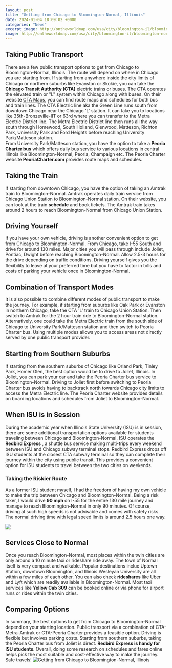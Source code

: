 ```yaml
---
layout: post
title: "Getting from Chicago to Bloomington-Normal, Illinois"
date: 2024-01-04 18:09:02 +0000
categories: "News"
excerpt_image: http://ontheworldmap.com/usa/city/bloomington-il/bloomington-normal-road-map.jpg
image: http://ontheworldmap.com/usa/city/bloomington-il/bloomington-normal-road-map.jpg
---
```


## Taking Public Transport
There are a few public transport options to get from Chicago to Bloomington-Normal, Illinois. The route will depend on where in Chicago you are starting from. 
If starting from anywhere inside the city limits of Chicago or northern suburbs like Evanston or Skokie, you can take the **Chicago Transit Authority (CTA)** electric trains or buses. The CTA operates the elevated train or "L" system within Chicago along with buses. On their website [CTA Maps](https://travelokie.github.io/assets/pdf/linux_essentials.pdf), you can find route maps and schedules for both bus and train lines. 
The CTA Electric line aka the Green Line runs south from downtown Chicago near the Chicago 'L' station. It can take you to locations like 35th-Bronzeville-IIT or 63rd where you can transfer to the Metra Electric District line. The Metra Electric District line then runs all the way south through Homewood, South Holland, Glenwood, Matteson, Richton Park, University Park and Ford Heights before reaching University Park/Matteson station.  
From University Park/Matteson station, you have the option to take a **Peoria Charter bus** which offers daily bus service to various locations in central Illinois like Bloomington-Normal, Peoria, Champaign etc. The Peoria Charter website **PeoriaCharter.com** provides route maps and schedules.
## Taking the Train 
If starting from downtown Chicago, you have the option of taking an Amtrak train to Bloomington-Normal. Amtrak operates daily train service from Chicago Union Station to Bloomington-Normal station. On their website, you can look at the train **schedule** and book tickets. The Amtrak train takes around 2 hours to reach Bloomington-Normal from Chicago Union Station.
## Driving Yourself
If you have your own vehicle, driving is another convenient option to get from Chicago to Bloomington-Normal. From Chicago, take I-55 South and drive for around 130 miles. Major cities you will pass through include Joliet, Pontiac, Dwight before reaching Bloomington-Normal. Allow 2.5-3 hours for the drive depending on traffic conditions. Driving yourself gives you the flexibility to leave at your preferred time but you have to factor in tolls and costs of parking your vehicle once in Bloomington-Normal.   
## Combination of Transport Modes
It is also possible to combine different modes of public transport to make the journey. For example, if starting from suburbs like Oak Park or Evanston in northern Chicago, take the CTA 'L' train to Chicago Union Station. Then switch to Amtrak for the 2 hour train ride to Bloomington-Normal station. Alternatively, one could take the Metra Electric train from the south side of Chicago to University Park/Matteson station and then switch to Peoria Charter bus. Using multiple modes allows you to access areas not directly served by one public transport provider.
## Starting from Southern Suburbs 
If starting from the southern suburbs of Chicago like Orland Park, Tinley Park, Homer Glen, the best option would be to drive to Joliet, Illinois. In Joliet, you can park your car and take the Peoria Charter bus service to Bloomington-Normal. Driving to Joliet first before switching to Peoria Charter bus avoids having to backtrack north towards Chicago city limits to access the Metra Electric line. The Peoria Charter website provides details on boarding locations and schedules from Joliet to Bloomington-Normal.
## When ISU is in Session  
During the academic year when Illinois State University (ISU) is in session, there are some additional transportation options available for students traveling between Chicago and Bloomington-Normal. ISU operates the **Redbird Express** , a shuttle bus service making multi-trips every weekend between ISU and Chicago subway terminal stops. Redbird Express drops off ISU students at the closest CTA subway terminal so they can complete their journey within the city using public transit. This provides a convenient option for ISU students to travel between the two cities on weekends.  
### Taking the Riskier Route
As a former ISU student myself, I had the freedom of having my own vehicle to make the trip between Chicago and Bloomington-Normal. Being a risk taker, I would drive **90 mph** on I-55 for the entire 130 mile journey and manage to reach Bloomington-Normal in only 90 minutes. Of course, driving at such high speeds is not advisable and comes with safety risks. The normal driving time with legal speed limits is around 2.5 hours one way.

![](http://www.stretchlimochicago.com/images/3-maps/BloomingtonNormal-chicago.png)
## Services Close to Normal 
Once you reach Bloomington-Normal, most places within the twin cities are only around a 10 minute taxi or rideshare ride away. The town of Normal itself is very compact and walkable. Popular destinations inclue Uptown Station, downtown Bloomington, and Illinois Wesleyan University are all within a few miles of each other. You can also check **rideshares** like Uber and Lyft which are readily available in Bloomington-Normal. Most taxi services like **Yellow Cab 309** can be booked online or via phone for airport runs or rides within the twin cities.
## Comparing Options
In summary, the best options to get from Chicago to Bloomington-Normal depend on your starting location. Public transport via a combination of CTA-Metra-Amtrak or CTA-Peoria Charter provides a feasible option. Driving is flexible but involves parking costs. Starting from southern suburbs, taking the Peoria Charter bus from Joliet is direct. **Redbird Express is handy for ISU students**. Overall, doing some research on schedules and fares online helps pick the most suitable and cost-effective way to make the journey. Safe travels!
![Getting from Chicago to Bloomington-Normal, Illinois](http://ontheworldmap.com/usa/city/bloomington-il/bloomington-normal-road-map.jpg)